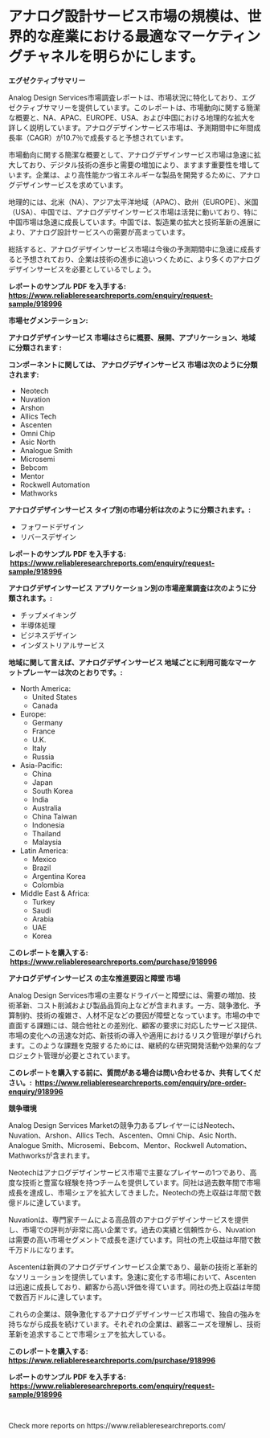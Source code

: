 <p><h1>アナログ設計サービス市場の規模は、世界的な産業における最適なマーケティングチャネルを明らかにします。</h1></p><p><strong>エグゼクティブサマリー</strong></p>
<p><p>Analog Design Services市場調査レポートは、市場状況に特化しており、エグゼクティブサマリーを提供しています。このレポートは、市場動向に関する簡潔な概要と、NA、APAC、EUROPE、USA、および中国における地理的な拡大を詳しく説明しています。アナログデザインサービス市場は、予測期間中に年間成長率（CAGR）が10.7％で成長すると予想されています。</p><p>市場動向に関する簡潔な概要として、アナログデザインサービス市場は急速に拡大しており、デジタル技術の進歩と需要の増加により、ますます重要性を増しています。企業は、より高性能かつ省エネルギーな製品を開発するために、アナログデザインサービスを求めています。</p><p>地理的には、北米（NA）、アジア太平洋地域（APAC）、欧州（EUROPE）、米国（USA）、中国では、アナログデザインサービス市場は活発に動いており、特に中国市場は急速に成長しています。中国では、製造業の拡大と技術革新の進展により、アナログ設計サービスへの需要が高まっています。</p><p>総括すると、アナログデザインサービス市場は今後の予測期間中に急速に成長すると予想されており、企業は技術の進歩に追いつくために、より多くのアナログデザインサービスを必要としているでしょう。</p></p>
<p><strong>レポートのサンプル PDF を入手する: <a href="https://www.reliableresearchreports.com/enquiry/request-sample/918996">https://www.reliableresearchreports.com/enquiry/request-sample/918996</a></strong></p>
<p><strong>市場セグメンテーション:</strong></p>
<p><strong> アナログデザインサービス 市場はさらに概要、展開、アプリケーション、地域に分類されます :</strong></p>
<p><strong>コンポーネントに関しては、 アナログデザインサービス 市場は次のように分類されます: &nbsp;</strong></p>
<p><ul><li>Neotech</li><li>Nuvation</li><li>Arshon</li><li>Allics Tech</li><li>Ascenten</li><li>Omni Chip</li><li>Asic North</li><li>Analogue Smith</li><li>Microsemi</li><li>Bebcom</li><li>Mentor</li><li>Rockwell Automation</li><li>Mathworks</li></ul></p>
<p><strong> アナログデザインサービス タイプ別の市場分析は次のように分類されます。:</strong></p>
<p><ul><li>フォワードデザイン</li><li>リバースデザイン</li></ul></p>
<p><strong>レポートのサンプル PDF を入手する: &nbsp;<a href="https://www.reliableresearchreports.com/enquiry/request-sample/918996">https://www.reliableresearchreports.com/enquiry/request-sample/918996</a></strong></p>
<p><strong> アナログデザインサービス アプリケーション別の市場産業調査は次のように分類されます。:</strong></p>
<p><ul><li>チップメイキング</li><li>半導体処理</li><li>ビジネスデザイン</li><li>インダストリアルサービス</li></ul></p>
<p><strong>地域に関して言えば、アナログデザインサービス 地域ごとに利用可能なマーケットプレーヤーは次のとおりです。:</strong></p>
<p><ul>
    <li>
        North America:
        <ul>
            <li>United States</li>
            <li>Canada</li>
        </ul>
    </li>
    <li>
        Europe:
        <ul>
            <li>Germany</li>
            <li>France</li>
            <li>U.K.</li>
            <li>Italy</li>
            <li>Russia</li>
        </ul>
    </li>
    <li>
        Asia-Pacific:
        <ul>
            <li>China</li>
            <li>Japan</li>
            <li>South Korea</li>
            <li>India</li>
            <li>Australia</li>
            <li>China Taiwan</li>
            <li>Indonesia</li>
            <li>Thailand</li>
            <li>Malaysia</li>
        </ul>
    </li>
    <li>
        Latin America:
        <ul>
            <li>Mexico</li>
            <li>Brazil</li>
            <li>Argentina Korea</li>
            <li>Colombia</li>
        </ul>
    </li>
    <li>
        Middle East & Africa:
        <ul>
            <li>Turkey</li>
            <li>Saudi</li>
            <li>Arabia</li>
            <li>UAE</li>
            <li>Korea</li>
        </ul>
    </li>
    </ul></p>
<p><strong>このレポートを購入する: &nbsp;<a href="https://www.reliableresearchreports.com/purchase/918996">https://www.reliableresearchreports.com/purchase/918996</a></strong></p>
<p><strong>アナログデザインサービス の主な推進要因と障壁 市場</strong></p>
<p><p>Analog Design Services市場の主要なドライバーと障壁には、需要の増加、技術革新、コスト削減および製品品質向上などが含まれます。一方、競争激化、予算制約、技術の複雑さ、人材不足などの要因が障壁となっています。市場の中で直面する課題には、競合他社との差別化、顧客の要求に対応したサービス提供、市場の変化への迅速な対応、新技術の導入や適用におけるリスク管理が挙げられます。このような課題を克服するためには、継続的な研究開発活動や効果的なプロジェクト管理が必要とされています。</p></p>
<p><strong>このレポートを購入する前に、質問がある場合は問い合わせるか、共有してください。:&nbsp; <a href="https://www.reliableresearchreports.com/enquiry/pre-order-enquiry/918996">https://www.reliableresearchreports.com/enquiry/pre-order-enquiry/918996</a></strong></p>
<p><strong>競争環境</strong></p>
<p><p>Analog Design Services Marketの競争力あるプレイヤーにはNeotech、Nuvation、Arshon、Allics Tech、Ascenten、Omni Chip、Asic North、Analogue Smith、Microsemi、Bebcom、Mentor、Rockwell Automation、Mathworksが含まれます。</p><p>Neotechはアナログデザインサービス市場で主要なプレイヤーの1つであり、高度な技術と豊富な経験を持つチームを提供しています。同社は過去数年間で市場成長を達成し、市場シェアを拡大してきました。Neotechの売上収益は年間で数億ドルに達しています。</p><p>Nuvationは、専門家チームによる高品質のアナログデザインサービスを提供し、市場での評判が非常に高い企業です。過去の実績と信頼性から、Nuvationは需要の高い市場セグメントで成長を遂げています。同社の売上収益は年間で数千万ドルになります。</p><p>Ascentenは新興のアナログデザインサービス企業であり、最新の技術と革新的なソリューションを提供しています。急速に変化する市場において、Ascentenは迅速に成長しており、顧客から高い評価を得ています。同社の売上収益は年間で数百万ドルに達しています。</p><p>これらの企業は、競争激化するアナログデザインサービス市場で、独自の強みを持ちながら成長を続けています。それぞれの企業は、顧客ニーズを理解し、技術革新を追求することで市場シェアを拡大している。</p></p>
<p><strong>このレポートを購入する: &nbsp; <a href="https://www.reliableresearchreports.com/purchase/918996">https://www.reliableresearchreports.com/purchase/918996</a></strong></p>
<p><strong>レポートのサンプル PDF を入手する: &nbsp;<a href="https://www.reliableresearchreports.com/enquiry/request-sample/918996">https://www.reliableresearchreports.com/enquiry/request-sample/918996</a></strong><strong></strong></p>
<p>&nbsp;</p>
<p>Check more reports on https://www.reliableresearchreports.com/</p>